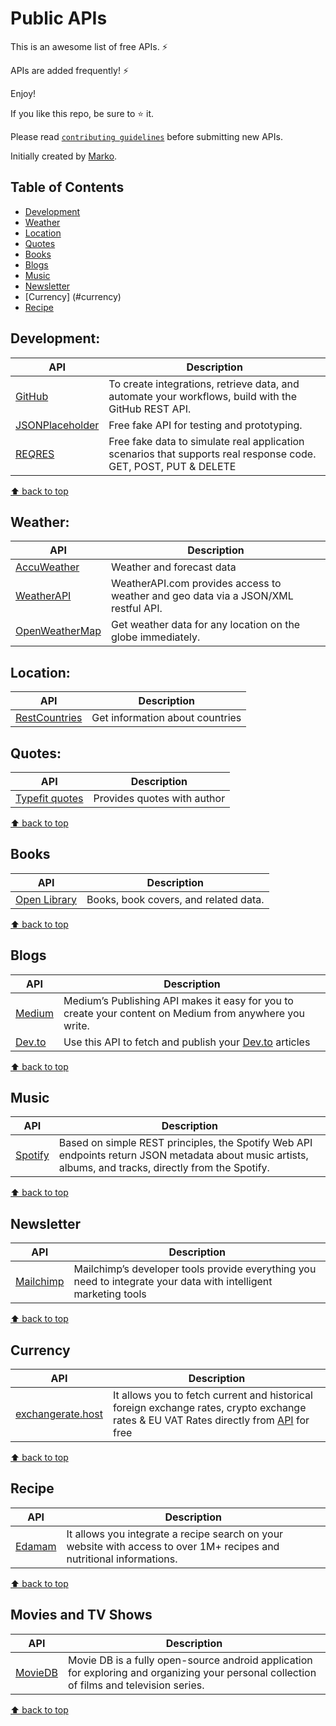 # Public APIs

This is an awesome list of free APIs. ⚡

APIs are added frequently! ⚡

Enjoy!

If you like this repo, be sure to ⭐ it.

Please read [`contributing guidelines`](./CONTRIBUTING.md) before submitting new APIs.

Initially created by [Marko](https://markodenic.com).

## Table of Contents

- [Development](#development)
- [Weather](#weather)
- [Location](#location)
- [Quotes](#quotes)
- [Books](#books)
- [Blogs](#blogs)
- [Music](#music)
- [Newsletter](#newsletter)
- [Currency] (#currency)
- [Recipe](#recipe)

## Development:

| API                                                      | Description                                                                                                     |
| -------------------------------------------------------- | --------------------------------------------------------------------------------------------------------------- |
| [GitHub](https://docs.github.com/en/rest)                | To create integrations, retrieve data, and automate your workflows, build with the GitHub REST API.             |
| [JSONPlaceholder](https://jsonplaceholder.typicode.com/) | Free fake API for testing and prototyping.                                                                      |
| [REQRES](https://reqres.in)                              | Free fake data to simulate real application scenarios that supports real response code. GET, POST, PUT & DELETE |

[⬆ back to top](#table-of-contents)

## Weather:

| API                                                   | Description                                                                        |
| ----------------------------------------------------- | ---------------------------------------------------------------------------------- |
| [AccuWeather](https://developer.accuweather.com/apis) | Weather and forecast data                                                          |
| [WeatherAPI](https://www.weatherapi.com/)             | WeatherAPI.com provides access to weather and geo data via a JSON/XML restful API. |
| [OpenWeatherMap](https://openweathermap.org/api)      | Get weather data for any location on the globe immediately.                        |

## Location:

| API                                         | Description                     |
| ------------------------------------------- | ------------------------------- |
| [RestCountries](https://restcountries.com/) | Get information about countries |

## Quotes:

| API                                           | Description                 |
| --------------------------------------------- | --------------------------- |
| [Typefit quotes](https://type.fit/api/quotes) | Provides quotes with author |

[⬆ back to top](#table-of-contents)

## Books

| API                                                    | Description                           |
| ------------------------------------------------------ | ------------------------------------- |
| [Open Library](https://openlibrary.org/developers/api) | Books, book covers, and related data. |

[⬆ back to top](#table-of-contents)

## Blogs

| API                                                 | Description                                                                                             |
| --------------------------------------------------- | ------------------------------------------------------------------------------------------------------- |
| [Medium](https://github.com/Medium/medium-api-docs) | Medium’s Publishing API makes it easy for you to create your content on Medium from anywhere you write. |
| [Dev.to](https://developers.forem.com/api)          | Use this API to fetch and publish your [Dev.to](https://dev.to) articles                                |

[⬆ back to top](#table-of-contents)

## Music

| API                                                             | Description                                                                                                                                             |
| --------------------------------------------------------------- | ------------------------------------------------------------------------------------------------------------------------------------------------------- |
| [Spotify](https://developer.spotify.com/documentation/web-api/) | Based on simple REST principles, the Spotify Web API endpoints return JSON metadata about music artists, albums, and tracks, directly from the Spotify. |

[⬆ back to top](#table-of-contents)

## Newsletter

| API                                           | Description                                                                                                     |
| --------------------------------------------- | --------------------------------------------------------------------------------------------------------------- |
| [Mailchimp](https://mailchimp.com/developer/) | Mailchimp’s developer tools provide everything you need to integrate your data with intelligent marketing tools |

[⬆ back to top](#table-of-contents)

## Currency

| API                                               | Description                                                                                                                                                            |
| ------------------------------------------------- | ---------------------------------------------------------------------------------------------------------------------------------------------------------------------- |
| [exchangerate.host](https://exchangerate.host/#/) | It allows you to fetch current and historical foreign exchange rates, crypto exchange rates & EU VAT Rates directly from [API](https://api.exchangerate.host) for free |

[⬆ back to top](#table-of-contents)

## Recipe

| API                                                      | Description                                                                                                           |
| -------------------------------------------------------- | --------------------------------------------------------------------------------------------------------------------- |
| [Edamam](https://developer.edamam.com/edamam-recipe-api) | It allows you integrate a recipe search on your website with access to over 1M+ recipes and nutritional informations. |

[⬆ back to top](#table-of-contents)

## Movies and TV Shows

| API                                                              | Description                                                                                                                               |
| ---------------------------------------------------------------- | ----------------------------------------------------------------------------------------------------------------------------------------- |
| [MovieDB](https://developer.themoviedb.org/docs/getting-started) | Movie DB is a fully open-source android application for exploring and organizing your personal collection of films and television series. |

[⬆ back to top](#table-of-contents)

